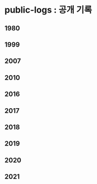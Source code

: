 # public-logs : 공개 기록

## 1980

## 1999

## 2007

## 2010

## 2016

## 2017

## 2018

## 2019

## 2020

## 2021
